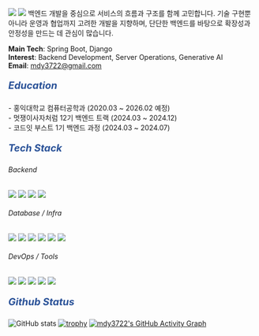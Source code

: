 <!-- 헤더 -->
<img src="https://capsule-render.vercel.app/api?type=waving&color=0:1e3c72,50:2a5298,100:0f2027&height=220&section=header&text=System.out.println(%22Hello,%20co-deok!%22);&fontSize=24&fontColor=ffffff&animation=twinkling"/>

<img src="https://img.shields.io/badge/About_Me-%20-%202A5298?style=for-the-badge&labelColor=2A5298&logoColor=white"/>
백엔드 개발을 중심으로 서비스의 흐름과 구조를 함께 고민합니다.  
기술 구현뿐 아니라 운영과 협업까지 고려한 개발을 지향하며,  
단단한 백엔드를 바탕으로 확장성과 안정성을 만드는 데 관심이 많습니다.

**Main Tech**: Spring Boot, Django  
**Interest**: Backend Development, Server Operations, Generative AI  
**Email**: mdy3722@gmail.com 

##### <span style="color:#2A5298; font-size:20px; font-weight:bold">Education</span> 
\- 홍익대학교 컴퓨터공학과 (2020.03 ~ 2026.02 예정)  
\- 멋쟁이사자처럼 12기 백엔드 트랙 (2024.03 ~ 2024.12)  
\- 코드잇 부스트 1기 백엔드 과정 (2024.03 ~ 2024.07)

##### <span style="color:#2A5298; font-size:20px; font-weight:bold">Tech Stack</span>
###### Backend
<img src="https://img.shields.io/badge/Java-007396?style=flat-square&logo=java&logoColor=white"/> <img src="https://img.shields.io/badge/SpringBoot-6DB33F?style=flat-square&logo=springboot&logoColor=white"/> <img src="https://img.shields.io/badge/Python-3776AB?style=flat-square&logo=python&logoColor=white"/> <img src="https://img.shields.io/badge/Django-092E20?style=flat-square&logo=django&logoColor=white"/>
###### Database / Infra
<img src="https://img.shields.io/badge/PostgreSQL-4169E1?style=flat-square&logo=postgresql&logoColor=white"/> <img src="https://img.shields.io/badge/MySQL-4479A1?style=flat-square&logo=mysql&logoColor=white"/> <img src="https://img.shields.io/badge/Redis-DC382D?style=flat-square&logo=redis&logoColor=white"/> <img src="https://img.shields.io/badge/AWS EC2-FF9900?style=flat-square&logo=amazonec2&logoColor=white"/> <img src="https://img.shields.io/badge/AWS S3-569A31?style=flat-square&logo=amazons3&logoColor=white"/> <img src="https://img.shields.io/badge/AWS RDS-527FFF?style=flat-square&logo=amazonrds&logoColor=white"/>
###### DevOps / Tools
<img src="https://img.shields.io/badge/Docker-2496ED?style=flat-square&logo=docker&logoColor=white"/> <img src="https://img.shields.io/badge/Nginx-009639?style=flat-square&logo=nginx&logoColor=white"/> <img src="https://img.shields.io/badge/GitHub Actions-2088FF?style=flat-square&logo=githubactions&logoColor=white"/> <img src="https://img.shields.io/badge/Postman-FF6C37?style=flat-square&logo=postman&logoColor=white"/> <img src="https://img.shields.io/badge/Notion-000000?style=flat-square&logo=notion&logoColor=white"/>

##### <span style="color:#2A5298; font-size:20px; font-weight:bold">Github Status</span>
![GitHub stats](https://github-readme-stats.vercel.app/api?username=mdy3722&show_icons=true&theme=blueberry)
[![trophy](https://github-profile-trophy.vercel.app/?username=mdy3722&theme=flat&column=4&margin-w=10&margin-h=10&no-bg=true&title=Commit,PR,Issue,Repositories)](https://github.com/mdy3722)
[![mdy3722's GitHub Activity Graph](https://github-readme-activity-graph.vercel.app/graph?username=mdy3722&theme=github-compact&hide_border=true)](https://github.com/mdy3722)





